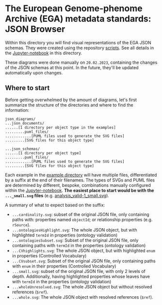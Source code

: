 # The European Genome-phenome Archive (EGA) metadata standards: JSON Browser

Within this directory you will find visual representations of the EGA JSON schemas. They were created using the repository [scripts](../.github/scripts/). See all details in the [Jupyter-notebook](./creating_schemas.ipynb) in this directory.

These diagrams were done manually on ``20.02.2023``, containing the changes of the JSON schemas at this point. In the future, they'll be updated automatically upon changes.

## Where to start

Before getting overwhelmed by the amount of diagrams, let's first summarize the structure of the directories and where to find the information:

````
json_diagrams/
...json_documents/
......[1 directory per object type in the examples]
.........puml_files/
............[PUML files used to generate the SVG files]
.........[SVG files for this object type]

...json_schemas/
......[1 directory per object type]
.........puml_files/
............[PUML files used to generate the SVG files]
.........[SVG files for this object type]
````

Each example in the [example directory](../../examples/json_validation_tests/) will have multiple files, differentiated by a suffix at the end of their filenames. The types of SVGs and PUML files are determined by different, bespoke, combinations manually configured within the [Jupyter-notebook](./creating_schemas.ipynb). **The easiest place to start would be with the ``..._small.svg`` files** (e.g. [analysis_valid-1_small.svg](json_documents/analysis/analysis_valid-1_small.svg)).

A summary of what to expect based on the suffix:
- ``...cardinality.svg``: subset of the original JSON file, only containing paths with: properties named ``objectId``; or relationship properties (e.g. ``rSource``).
- ``...ontologiesHighlight.svg``: The whole JSON object, but with highlighted ``termId`` in properties (ontology validation)
- ``...ontologiesSubset.svg``: Subset of the original JSON file, only containing paths with ``termId`` in the properties (ontology validation) 
- ``...CVhighlights.svg``: The whole JSON object, but with highlighted ``enum`` in properties (Controlled Vocabulary)
- ``...CVsubset.svg``: Subset of the original JSON file, only containing paths with ``enum`` in their properties (Controlled Vocabulary)
- ``...small.svg``: subset of the original JSON file, with only 2 levels of depth. Additionally, having highlighted properties whose leaves have with ``termId`` in the properties (ontology validation)
- ``...wholeUnresolved.svg``: The whole JSON object but without resolved references (``$ref``).
- ``...whole.svg``: The whole JSON object with resolved references (``$ref``).